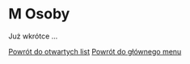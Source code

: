 # <span class="status status-list"><span class="status status-list">M</span> Osoby</span>
Już wkrótce ...

[Powrót do otwartych list](jak_zaczac_czyli_o_otwartych_listach.md)
[Powrót do głównego menu](index.md)
